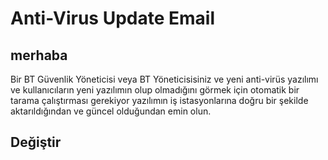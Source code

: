 # Anti-Virus Update Email
## merhaba
Bir BT Güvenlik Yöneticisi veya BT Yöneticisisiniz ve yeni
anti-virüs yazılımı ve kullanıcıların yeni yazılımın olup olmadığını görmek için otomatik bir tarama çalıştırması gerekiyor
yazılımın iş istasyonlarına doğru bir şekilde aktarıldığından ve güncel olduğundan emin olun.

## Değiştir
